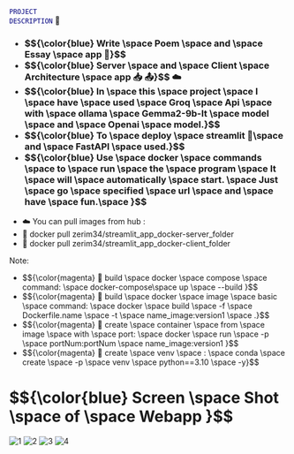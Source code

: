 <code style="color: navy; text-indent: 60px; text-transform: uppercase;">Project Description</code>
🐳
<h3>
  <ul>
    <li> $${\color{blue} Write \space Poem \space and \space Essay \space app 📃}$$  </li>
    <li> $${\color{blue} Server \space and \space Client \space Architecture \space app 📥 📤}$$ ☁️ </li>
    <li> $${\color{blue} In \space this \space project \space I \space have \space used \space Groq \space Api \space with \space ollama \space Gemma2-9b-It \space model \space and \space Openai \space model.}$$  </li>
    <li> $${\color{blue} To \space deploy \space streamlit 👑\space and \space FastAPI \space used.}$$ </li>
    <li> $${\color{blue} Use \space docker \space commands \space to \space run \space the \space program \space It \space will \space automatically \space start. \space Just \space go \space specified \space url \space and \space have \space fun.\space }$$ </li>
  </ul>
</h3>
<ul>
    <li> ☁️ You can pull images from hub : </li>
    <li> 🐳 docker pull zerim34/streamlit_app_docker-server_folder</li>
    <li> 🐳 docker pull zerim34/streamlit_app_docker-client_folder</li>
</ul>

Note:
<ul>
    <li> $${\color{magenta} 🐳 build \space docker \space compose \space command: \space docker-compose\space up \space --build }$$  </li>
    <li> $${\color{magenta} 🐳 build \space docker \space image \space basic \space command: \space docker \space build \space -f \space Dockerfile.name \space -t \space name_image:version1 \space .}$$  </li>
    <li> $${\color{magenta} 🐳 create \space container \space from \space image \space with \space port: \space docker \space run \space -p \space portNum:portNum \space name_image:version1
 }$$ </li>
    <li> $${\color{magenta} 🐍 create \space venv \space : \space conda \space create \space -p \space venv \space python==3.10 \space -y}$$ </li>
  </ul>
  





<h1> $${\color{blue}  Screen \space Shot \space of \space Webapp }$$ </h1>

![1](https://github.com/user-attachments/assets/6227af1a-07d0-42ac-97ae-805495c5c128)
![2](https://github.com/user-attachments/assets/8ca47b78-23bc-4503-b4d2-12c9584c59ff)
![3](https://github.com/user-attachments/assets/e89efbe5-a96b-469c-a7e7-c35136d4d78f)
![4](https://github.com/user-attachments/assets/e9167735-8904-4d1f-9dac-a090ec6df0c8)
